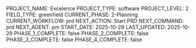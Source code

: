 PROJECT_NAME: Excelence
PROJECT_TYPE: software
PROJECT_LEVEL: 2
FIELD_TYPE: greenfield
CURRENT_PHASE: 2-Planning
CURRENT_WORKFLOW: prd
NEXT_ACTION: Start PRD
NEXT_COMMAND: prd
NEXT_AGENT: pm
START_DATE: 2025-10-29
LAST_UPDATED: 2025-10-29
PHASE_1_COMPLETE: false
PHASE_2_COMPLETE: false
PHASE_3_COMPLETE: false
PHASE_4_COMPLETE: false